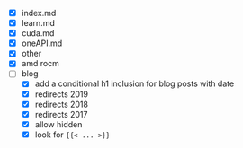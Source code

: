 * [x] index.md
* [x] learn.md
* [x] cuda.md
* [x] oneAPI.md
* [x] other
* [x] amd rocm
* [ ] blog
  * [x] add a conditional h1 inclusion for blog posts with date
  * [x] redirects 2019
  * [x] redirects 2018
  * [x] redirects 2017
  * [x] allow hidden
  * [x] look for `{{< ... >}}`
